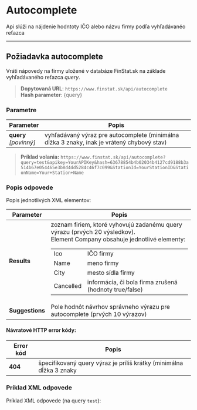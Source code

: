 # Autocomplete
Api slúži na nájdenie hodntoty IČO alebo názvu firmy podľa vyhľadávanéo reťazca

---
## Požiadavka autocomplete
Vráti nápovedy na firmy uložené v databáze FinStat.sk na základe vyhľadávaného reťazca *query*.
> **Dopytovaná URL**: ```https://www.finstat.sk/api/autocomplete```<br />
> **Hash parameter**: {query}
### Parametre
| Parameter | Popis |
| ----------- | ----------- |
| **query**<br />*[povinný]*| vyhľadávaný výraz pre autocomplete (minimálna dĺžka 3 znaky, inak je vrátený chybový stav) |

[](../parts/parameters.md ':include')


> **Príklad volania:** ```https://www.finstat.sk/api/autocomplete?query=test&apikey=YourAPIKey&hash=63678854b4b02034b4127cd9188b3a514b67e054465e3b8d4dd5284c46f7c099&StationId=YourStationID&StationName=Your+Station+Name```
### Popis odpovede

Popis jednotlivých XML elementov:

| Parameter | Popis |
| ----------- | ----------- |
| **Results** | zoznam firiem, ktoré vyhovujú zadanému query výrazu (prvých 20 výsledkov).<br/>Element Company obsahuje jednotlivé elementy:<table><tr><td>Ico</td><td>IČO firmy</td></tr><tr><td>Name</td><td>meno firmy</td></tr><tr><td>City</td><td>mesto sídla firmy</td></tr><tr><td>Cancelled </td><td>informácia, či bola firma zrušená (hodnoty true/false)</td></tr></table>|
| **Suggestions** | Pole hodnôt návrhov správneho výrazu pre autocomplete (prvých 10 výrazov) |


#### Návratové HTTP error kódy:
| Error kód | Popis |
| ----------- | ----------- |
| **404**| špecifikovaný query výraz je príliš krátky (minimálna dĺžka 3 znaky |

[](../parts/httperrorcodes.md ':include')

### Príklad XML odpovede
Príklad XML odpovede (na query `test`):
[](../../examples/autocomplete.md ':include')

